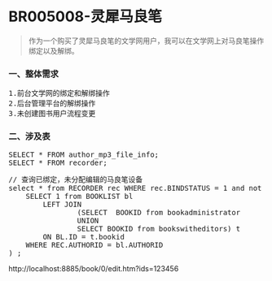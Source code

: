 # BR005008-灵犀马良笔
> 作为一个购买了灵犀马良笔的文学网用户，我可以在文学网上对马良笔操作绑定以及解绑。

### 一、整体需求
<pre>
1.前台文学网的绑定和解绑操作
2.后台管理平台的解绑操作
3.未创建图书用户流程变更
</pre>

### 二、涉及表
<pre>
SELECT * FROM author_mp3_file_info;
SELECT * FROM recorder;
</pre>

<pre>
// 查询已绑定，未分配编辑的马良笔设备
select * from RECORDER rec WHERE rec.BINDSTATUS = 1 and not EXISTS (
	SELECT 1 from BOOKLIST bl 
		LEFT JOIN
				(SELECT  BOOKID from bookadministrator
				UNION
				SELECT BOOKID from bookswitheditors) t 
		ON BL.ID = t.bookid
	WHERE REC.AUTHORID = bl.AUTHORID
) ;
</pre>

http://localhost:8885/book/0/edit.htm?ids=123456